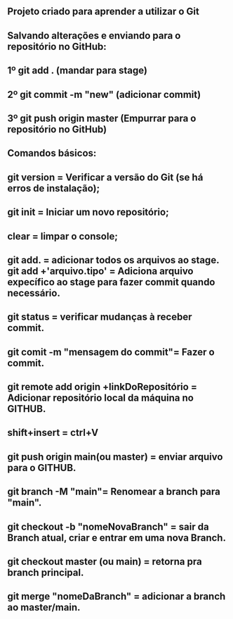 Projeto criado para aprender a utilizar o Git 
----------------------------------------------

Salvando alterações e enviando para o repositório no GitHub:
---------------------------------------------------------------
1º git add . (mandar para stage)
---------------------------------
2º git commit -m "new" (adicionar commit)
------------------------------------------
3º git push origin master (Empurrar para o repositório no GitHub)
------------------------------------------------------------------

Comandos básicos:
-----------------
git version = Verificar a versão do Git (se há erros de instalação);
---------------------------------------------------------------------
git init = Iniciar um novo repositório;
---------------------------------------
clear = limpar o console;
--------------------------
git add. = adicionar todos os arquivos ao stage.
git add +'arquivo.tipo' = Adiciona arquivo expecífico ao stage para fazer commit quando necessário.
----------------------------------------------------------------------------------------------------
git status = verificar mudanças à receber commit.
-------------------------------------------------
git comit -m "mensagem do commit"= Fazer o commit.
--------------------------------------------------
git remote add origin +linkDoRepositório = Adicionar repositório local da máquina no GITHUB.
---------------------------------------------------------------------------
shift+insert = ctrl+V
----------------------
git push origin main(ou master) = enviar arquivo para o GITHUB.
---------------------------------------------------------------
git branch -M "main"= Renomear a branch para "main".
----------------------------------------------------
git checkout -b "nomeNovaBranch" = sair da Branch atual, criar e entrar em uma nova Branch.
-------------------------------------------------------------------------------------------
git checkout master (ou main) = retorna pra branch principal.
---------------------------------------------------------------
git merge "nomeDaBranch" = adicionar a branch ao master/main.
--------------------------------------------------------------